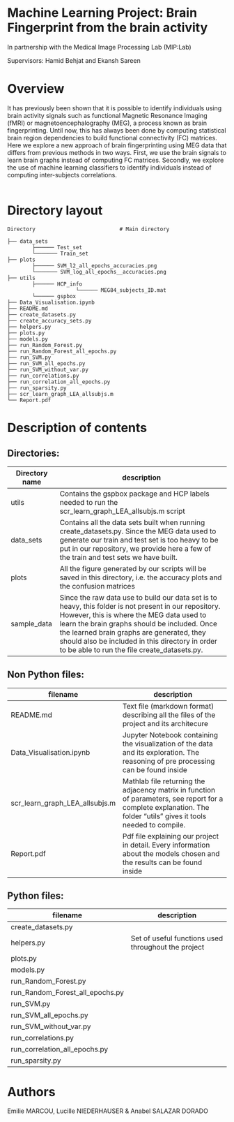 Machine Learning Project: Brain Fingerprint from the brain activity
==========
In partnership with the Medical Image Processing Lab (MIP:Lab)

Supervisors: Hamid Behjat and Ekansh Sareen


Overview
========
It has previously been shown that it is possible to identify individuals using brain activity signals such as functional Magnetic Resonance Imaging (fMRI) or magnetoencephalography (MEG), a process known as brain fingerprinting. Until now, this has always been done by computing statistical brain region dependencies to build functional connectivity (FC) matrices. Here we explore a new approach of brain fingerprinting using MEG data that differs from previous methods in two ways. First, we use the brain signals to learn brain graphs instead of computing FC matrices. Secondly, we explore the use of machine learning classifiers to identify individuals instead of computing inter-subjects correlations. <br/>
<br/>


Directory layout
================

    Directory                           # Main directory
    
    ├── data_sets
            ├────── Test_set
            └─────── Train_set    
    ├── plots
            ├────── SVM_l2_all_epochs_accuracies.png
            └─────── SVM_log_all_epochs__accuracies.png 
    ├── utils
            ├────── HCP_info
                          └────── MEG84_subjects_ID.mat
            └────── gspbox                                  
    ├── Data_Visualisation.ipynb
    ├── README.md
    ├── create_datasets.py
    ├── create_accuracy_sets.py
    ├── helpers.py
    ├── plots.py
    ├── models.py
    ├── run_Random_Forest.py
    ├── run_Random_Forest_all_epochs.py
    ├── run_SVM.py
    ├── run_SVM_all_epochs.py
    ├── run_SVM_without_var.py
    ├── run_correlations.py
    ├── run_correlation_all_epochs.py
    ├── run_sparsity.py
    ├── scr_learn_graph_LEA_allsubjs.m    
    └── Report.pdf
     



Description of contents
==============

Directories:
---------
Directory name                  | description
--------------------------------|------------------------------------------
utils					        | Contains the gspbox package and HCP labels needed to run the scr_learn_graph_LEA_allsubjs.m script
data_sets           		    | Contains all the data sets built when running create_datasets.py. Since the MEG data used to generate our train and test set is                                     too heavy to be put in our repository, we provide here a few of the train and test sets we have built.
plots           		  	    | All the figure generated by our scripts will be saved in this directory, i.e. the accuracy plots and the confusion matrices
sample_data         		    | Since the raw data use to build our data set is to heavy, this folder is not present in our repository. However, this is where the                                   MEG data used to learn the brain graphs should be included. Once the learned brain graphs are generated, they should also be                                         included in this directory in order to be able to run the file create_datasets.py.  


Non Python files:
-----------

filename                        | description
--------------------------------|------------------------------------------
README.md                       | Text file (markdown format) describing all the files of the project and its architecure
Data_Visualisation.ipynb        | Jupyter Notebook containing the visualization of the data and its exploration. The reasoning of pre processing can be found inside
scr_learn_graph_LEA_allsubjs.m  | Mathlab file returning the adjacency matrix in function of parameters, see report for a complete explanation. The folder “utils”                                     gives it tools needed to compile.  
Report.pdf                      | Pdf file explaining our project in detail. Every information about the models chosen and the results can be found inside 





Python files:
---------

filename                        | description
--------------------------------|------------------------------------------
create_datasets.py              |
helpers.py                      |Set of useful functions used throughout the project
plots.py                        |
models.py                       |
run_Random_Forest.py            |
run_Random_Forest_all_epochs.py |
run_SVM.py                      |
run_SVM_all_epochs.py           |
run_SVM_without_var.py          |
run_correlations.py             |
run_correlation_all_epochs.py   |
run_sparsity.py                 |

Authors
=======
Emilie MARCOU, Lucille NIEDERHAUSER & Anabel SALAZAR DORADO
